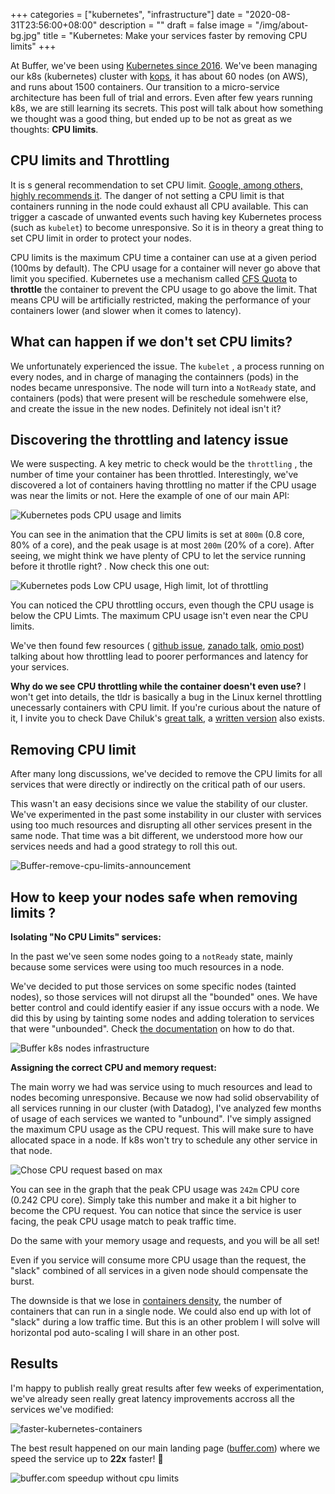 +++
categories = ["kubernetes", "infrastructure"]
date = "2020-08-31T23:56:00+08:00"
description = ""
draft = false
image = "/img/about-bg.jpg"
title = "Kubernetes: Make your services faster by removing CPU limits"
+++

At Buffer, we've been using [Kubernetes since 2016](https://kubernetes.io/case-studies/buffer/).  We've been managing our k8s (kubernetes) cluster with [kops](https://kops.sigs.k8s.io), it has about 60 nodes (on AWS), and runs about 1500 containers. Our transition to a micro-service architecture has been full of trial and errors. Even after few years running k8s, we are still learning its secrets. This post will talk about how something we thought was a good thing, but ended up to be not as great as we thoughts: **CPU limits**.

## CPU limits and Throttling
It is s general recommendation to set CPU limit. [Google, among others, highly recommends it](https://cloud.google.com/blog/products/gcp/kubernetes-best-practices-resource-requests-and-limits). The danger of not setting a CPU limit is that containers running in the node could exhaust all CPU available. This can trigger a cascade of unwanted events such having key Kubernetes process (such as `kubelet`) to become unresponsive. So it is in theory a great thing to set CPU limit in order to protect your nodes.

CPU limits is the maximum CPU time a container can use at a given period (100ms by default). The CPU usage for a container will never go above that limit you specified. Kubernetes use a mechanism called [CFS Quota](https://en.wikipedia.org/wiki/Completely_Fair_Scheduler) to **throttle** the container to prevent the CPU usage to go above the limit. That means CPU will be artificially restricted, making the performance of your containers lower (and slower when it comes to latency).


## What can happen if we don't set CPU limits?
We unfortunately experienced the issue. The `kubelet` , a process running on every nodes, and in charge of managing the containners (pods)  in the nodes became unresponsive. The node will turn into a `NotReady` state, and containers (pods) that were present will be reschedule somehwere else, and create the issue in the new nodes. Definitely not ideal isn't it? 

## Discovering the throttling and latency issue
We were suspecting. A key metric to check would be the `throttling` , the number of time your container has been throttled. Interestingly, we've discovered a lot of containers having throttling no matter if the CPU usage was near the limits or not. 
Here the example of one of our main API:

![Kubernetes pods CPU usage and limits](/img/kubernetes-cpu-limits/cpu-usage-limits.png)

You can see in the animation that the CPU limits is set at `800m` (0.8 core, 80% of a core), and the peak usage is at most `200m` (20% of a core). After seeing, we might think we have plenty of CPU to let the service running before it throtlle right? . Now check this one out: 

![Kubernetes pods Low CPU usage, High limit, lot of throttling](/img/kubernetes-cpu-limits/cpu-throttling-low-usage.gif)

You can noticed the CPU throttling occurs, even though the CPU usage is below the CPU Limts. The maximum CPU usage isn't even near the CPU limits. 

We've then found few resources ( [github issue](https://github.com/kubernetes/kubernetes/issues/67577), [zanado talk](https://www.youtube.com/watch?v=LpFApeaGv7A&feature=youtu.be&t=1204),  [omio post](https://medium.com/omio-engineering/cpu-limits-and-aggressive-throttling-in-kubernetes-c5b20bd8a718)) talking about how throttling lead to poorer performances and latency for your services. 

**Why do we see CPU throttling while the container doesn't even use?**
I won't get into details, the tldr is basically  a bug in the Linux kernel throttling unecessarly containers with CPU limit. If you're curious about the nature of it, I invite you to check Dave Chiluk's [great talk]((https://www.youtube.com/watch?v=UE7QX98-kO0)), a [written version](https://engineering.indeedblog.com/blog/2019/12/unthrottled-fixing-cpu-limits-in-the-cloud/) also exists.
 

## Removing CPU limit
After many long discussions, we've decided to remove the CPU limits for all services that were directly or indirectly on the critical path of our users.

This wasn't an easy decisions since we value the stability of our cluster. We've experimented in the past some instability in our cluster with services using too much resources and disrupting all other services present in the same node.  That time was a bit different, we understood more how our services needs and had a good strategy to roll this out.

![Buffer-remove-cpu-limits-announcement](/img/kubernetes-cpu-limits/unleash-k8s.jpg)

## How to keep your nodes safe when removing limits ?

**Isolating "No CPU Limits" services:**

In the past we've seen some nodes going to a `notReady` state, mainly because some services were using too much resources in a node. 

We've decided to put those services on some specific nodes (tainted nodes), so those services will not dirupst all the "bounded" ones.  We have better control and could identify easier if any issue occurs with a node. We did this by using by tainting some nodes and adding toleration to services that were "unbounded". Check [the documentation](https://kubernetes.io/docs/concepts/scheduling-eviction/taint-and-toleration/) on how to do that.


![Buffer k8s nodes infrastructure](/img/kubernetes-cpu-limits/buffer-k8s-infrastructure-nodes.jpg)


**Assigning the correct CPU and memory request:**

The main worry we had was service using to much resources and lead to nodes becoming unresponsive. 
Because we now had solid observability of all services running in our cluster (with Datadog), I've analyzed few months of usage of each services we wanted to "unbound". I've simply assigned the maximum CPU usage as the CPU request. This will make sure to have allocated space in a node. If k8s won't try to schedule any other service in that node.

![Chose CPU request based on max](/img/kubernetes-cpu-limits/choose-cpu-request-based-on-max.png)

You can see in the graph that the peak CPU usage was `242m` CPU core (0.242 CPU core). Simply take this number and make it a bit higher to become the CPU request. You can notice that since the service is user facing, the peak CPU usage match to peak traffic time. 

Do the same with your memory usage and requests, and you will be all set!

Even if you service will consume more CPU usage than the request, the "slack" combined of all services in a given node should compensate the burst. 

The downside is that we lose in [containers density](https://wiki.openvz.org/WP/Containers_density), the number of containers that can run in a single node. We could also end up with lot of "slack" during a low traffic time. But this is an other problem I will solve will horizontal pod auto-scaling I will share in an other post.

## Results
I'm happy to publish really great results after few weeks of experimentation, we've already seen really great latency improvements accross all the services we've modified:  

![faster-kubernetes-containers](/img/kubernetes-cpu-limits/speedup-no-cpu-limits.png)


The best result happened on our main landing page ([buffer.com](https://buffer.com)) where we speed the service up to **22x** faster! 🚀

![buffer.com speedup without cpu limits](/img/kubernetes-cpu-limits/no-cpu-limit-speedup-buffer-com.jpg)


<!-- ## Is the kernel bug fixed? 
Yes, it should be. We're still seing 


## What are the alternative solutions?
- Upgrade to the that include the patch
- Remove CPU limits
- Use a whole CPU core for each of your container (might not be great if you're looking into getting a high density of container running on a physical server )




EKS : Amazon  fixed the issue on [Dec 2019]( https://github.com/aws/containers-roadmap/issues/175#issuecomment-566785192),  you will need to use an AMI of at least `v20191213` version. 
GKE (Goggle Cloud) : I'm not too sure what's the state of it, but I believe it might have been fixed
kops : If you're using kops <. Recommnend to use 1.16

At Buffer, we're still under, then we could probably reinclude CPU limits. 

Who are affected ? 
https://github.com/kubernetes/kops/issues/8954




o "throttling" they are referring to cfs bandwidth control, nr_throttled in cpu.stat for the cgroup increasing. That is only enabled when cpu limits are enabled.

 the bug fix patches are still in the process of being incorporated into the myriad Linux distributions that someone might be using Kubernetes on.

 This was never an issue for people not using Linux distributions

Buffer: 
Now we use 
https://github.com/kubernetes/kops/blob/c5870ddf17bcc970ea7ba0793173063593ec02bb/channels/stable#L41 


## Takeaways
As for today, the bug has been fixed in the kernel. However 

- Upgrade your distribution if you can. 
- Understand the needs of your services
- Monitor your throttling
- 



-->

